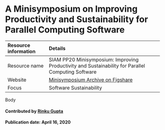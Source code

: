 # A Minisymposium on Improving Productivity and Sustainability for Parallel Computing Software
<!-- deck start -->
<!-- deck end -->


Resource information | Details 
:--- | :--- 
Resource name | SIAM PP20 Minisymposium: Improving Productivity and Sustainability for Parallel Computing Software
Website | [Minisymposium Archive on Figshare](https://figshare.com/collections/SIAM_PP20_Minisymposium_Improving_Productivity_and_Sustainability_for_Parallel_Computing_Software/4934688)
Focus | Software Sustainability

Body

#### Contributed by [Rinku Gupta](https://github.com/rinkug)

#### Publication date: April 16, 2020

<!---
Publish: yes
Categories: Development
Topics: software engineering
Tags: training, meta
Level: 2
Prerequisites: defaults
Aggregate: none
--->

